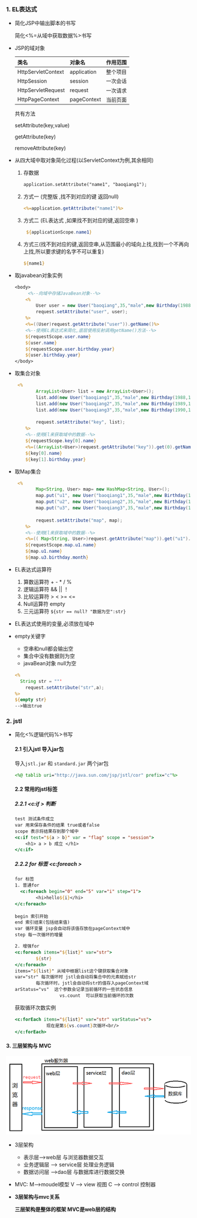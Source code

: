 ### 1. EL表达式

* 简化JSP中输出脚本的书写

  简化<%=从域中获取数据%>书写

* JSP的域对象

  | 类名               | 对象名      | 作用范围 |
  | ------------------ | ----------- | -------- |
  | HttpServletContext | application | 整个项目 |
  | HttpSession        | session     | 一次会话 |
  | HttpServletRequest | request     | 一次请求 |
  | HttpPageContext    | pageContext | 当前页面 |

  共有方法

  setAttribute(key,value)

  getAttribute(key)

  removeAttribute(key)

* 从四大域中取对象简化过程(以ServletContext为例,其余相同)

  1. 存数据

     ```jsp
     application.setAttribute("name1", "baoqiang1");
     ```

  2. 方式一 (完整版 ,找不到对应的键 返回null)

     ```jsp
     <%=application.getAttribute("name1")%>
     ```

  3. 方式二 (EL表达式 ,如果找不到对应的键,返回空串 )

     ```jsp
      ${applicationScope.name1}
     ```

  4. 方式三(找不到对应的键,返回空串,从范围最小的域向上找,找到一个不再向上找,所以要求键的名字不可以重复)

     ```jsp
     ${name1}
     ```

* 取javabean对象实例

  ```jsp
  <body>
       <%--向域中存储JavaBean对象--%>
      <%
          User user = new User("baoqiang",35,"male",new Birthday(1988,12,23));
          request.setAttribute("user", user);
      %>
      <%=((User)request.getAttribute("user")).getName()%>
      <%--使用EL表达式来简化,底层使用反射调用getName()方法--%>
      ${requestScope.user.name}
      ${user.name}
      ${requestScope.user.birthday.year}
      ${user.birthday.year}
  </body>
  ```

* 取集合对象

  ```jsp
   <%
          ArrayList<User> list = new ArrayList<User>();
          list.add(new User("baoqiang1",35,"male",new Birthday(1988,12,23)));
          list.add(new User("baoqiang2",35,"male",new Birthday(1989,12,23)));
          list.add(new User("baoqiang3",35,"male",new Birthday(1990,12,23)));
  
          request.setAttribute("key", list);
      %>
      <%--使用El来获取域中的数据--%>
      ${requestScope.key[0].name}
      <%=((ArrayList<User>)request.getAttribute("key")).get(0).getName()%>
      ${key[0].name}
      ${key[1].birthday.year}
  ```

* 取Map集合

  ```jsp
   <%
          Map<String, User> map= new HashMap<String, User>();
          map.put("u1", new User("baoqiang1",35,"male",new Birthday(1988,12,23)));
          map.put("u2", new User("baoqiang2",35,"male",new Birthday(1999,12,23)));
          map.put("u3", new User("baoqiang3",35,"male",new Birthday(1900,12,23)));
  
          request.setAttribute("map", map);
      %>
      <%--使用El来获取域中的数据--%>
      <%=(( Map<String, User>)request.getAttribute("map")).get("u1").getName()%>
      ${requestScope.map.u1.name}
      ${map.u1.name}
      ${map.u3.birthday.month}
  ```

* EL表达式运算符

  1. 算数运算符 +  -  * /  % 
  2. 逻辑运算符 &&  ||  ！ 
  3.  比较运算符 >  <  >= <=
  4. Null运算符 empty
  5.  三元运算符 `${str == null? "数据为空":str}`



* EL表达式使用的变量,必须放在域中

* empty关键字 

  * 空串和null都会输出空
  * 集合中没有数据则为空
  * javaBean对象 null为空

  ```jsp
  <%
  	String str = ""'
      request.setAttribute("str",a);
  %>
  ${empty str}
  -->输出true
  ```

### 2. jstl

* 简化<%逻辑代码%>书写

  #### 2.1 引入jstl 导入jar包

  导入`jstl.jar`  和 `standard.jar` 两个jar包

  ```jsp
  <%@ tablib uri="http://java.sun.com/jsp/jstl/cor" prefix="c"%>
  ```

  #### 2.2 常用的jstl标签  

  ##### 2.2.1 <c:if > 判断

  ```jsp
  test 测试条件成立
  var 用来保存条件的结果 true或者false
  scope 表示将结果存到那个域中
  <c:if test="${a > b}" var = "flag" scope = "session">  
      <h1> a > b 成立 </h1>
  </c:if>
  ```

  ##### 2.2.2 for 标签   <c:foreach >

  ```jsp
  for 标签
  1. 普通for
  	<c:foreach begin="0" end="5" var="i" step="1">
          <hi>hello${i}</hi>
  </c:foreach>
  
  begin 索引开始
  end 索引结束(包括结束值)
  var 循环变量 jsp会自动将该值存放在pageContext域中
  step 每一次循环的增量
  ```

  ```jsp
  2. 增强for
  <c:foreach items="${list}" var="str">
          ${str}
  </c:foreach>
  items="${list}" 从域中根据list这个键获取集合对象
  var="str" 每次循环时 jstl会自动将集合中的元素赋给str
  		  每次循环时，jstl会自动将str的值存入pageContext域
  arStatus="vs"  这个参数会记录当前循环的一些状态信息
                   vs.count  可以获取当前循环的次数
  ```

  获取循环次数实例

  ```jsp
  <c:forEach items="${list}" var="str" varStatus="vs">
              现在是第${vs.count}次循环<br/>
  </c:forEach>
  ```




#### 3. 三层架构与 MVC

![1537602085605](web11-EL&jstl_pic/1537602085605.png)

* 3层架构
  * 表示层-->web层 与浏览器数据交互
  * 业务逻辑层 --> service层 处理业务逻辑
  * 数据访问层  -->dao层  与数据库进行数据交换
* MVC:   M-->moudel模型   V --> view 视图    C --> control 控制器

* **3层架构与mvc关系**

  **三层架构是整体的框架  MVC是web层的结构**









